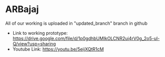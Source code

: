 # ARBajaj
All of our working is uploaded in "updated_branch" branch in github
- Link to working prototype: 
https://drive.google.com/file/d/1p0gdhbUMIkOLCNR2ui4rV0g_2o5-ul-Q/view?usp=sharing
- Youtube Link:
https://youtu.be/5eijXQtR1cM

